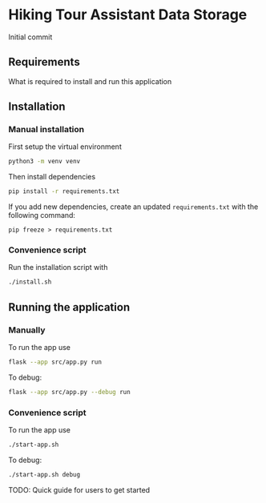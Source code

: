 # Hiking Tour Assistant Data Storage

Initial commit

## Requirements

What is required to install and run this application

## Installation

### Manual installation

First setup the virtual environment

```bash
python3 -m venv venv
```

Then install dependencies

```bash
pip install -r requirements.txt
```

If you add new dependencies, create an updated `requirements.txt` with the following command:
```
pip freeze > requirements.txt
```

### Convenience script

Run the installation script with

```bash
./install.sh
```

## Running the application

### Manually

To run the app use 

```bash
flask --app src/app.py run
```

To debug:

```bash
flask --app src/app.py --debug run
```


### Convenience script

To run the app use 

```bash
./start-app.sh
```

To debug:

```bash
./start-app.sh debug
```


TODO: Quick guide for users to get started
